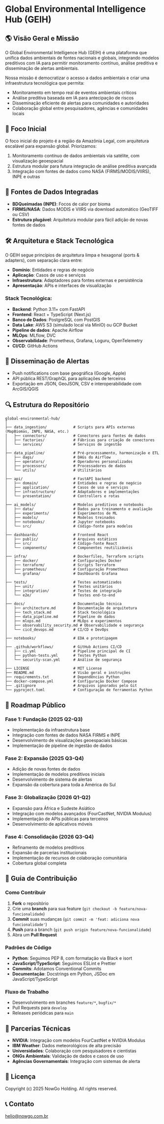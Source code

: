 # Global Environmental Intelligence Hub (GEIH)

## 🌎 Visão Geral e Missão

O Global Environmental Intelligence Hub (GEIH) é uma plataforma que unifica dados ambientais de fontes nacionais e globais, integrando modelos preditivos com IA para permitir monitoramento contínuo, análise preditiva e disseminação de alertas ambientais.

Nossa missão é democratizar o acesso a dados ambientais e criar uma infraestrutura tecnológica que permita:
- Monitoramento em tempo real de eventos ambientais críticos
- Análise preditiva baseada em IA para antecipação de riscos
- Disseminação eficiente de alertas para comunidades e autoridades
- Colaboração global entre pesquisadores, agências e comunidades locais

## 🎯 Foco Inicial

O foco inicial do projeto é a região da Amazônia Legal, com arquitetura escalável para expansão global. Priorizamos:

1. Monitoramento contínuo de dados ambientais via satélite, com visualização geoespacial
2. Estrutura modular para futura integração de análise preditiva avançada
3. Integração com fontes de dados como NASA (FIRMS/MODIS/VIIRS), INPE e outras

## 📡 Fontes de Dados Integradas

- **BDQueimadas (INPE)**: Focos de calor por bioma
- **FIRMS/NASA**: Dados MODIS e VIIRS via download automático (GeoTIFF ou CSV)
- **Estrutura plugável**: Arquitetura modular para fácil adição de novas fontes de dados

## 🛠️ Arquitetura e Stack Tecnológica

O GEIH segue princípios de arquitetura limpa e hexagonal (ports & adapters), com separação clara entre:
- **Domínio**: Entidades e regras de negócio
- **Aplicação**: Casos de uso e serviços
- **Infraestrutura**: Adaptadores para fontes externas e persistência
- **Apresentação**: APIs e interfaces de visualização

### Stack Tecnológica:
- **Backend**: Python 3.11+ com FastAPI
- **Frontend**: React + TypeScript (Next.js)
- **Banco de Dados**: PostgreSQL com PostGIS
- **Data Lake**: AWS S3 (simulado local via MinIO) ou GCP Bucket
- **Pipeline de dados**: Apache Airflow
- **MLOps**: MLflow, DVC
- **Observabilidade**: Prometheus, Grafana, Loguru, OpenTelemetry
- **CI/CD**: GitHub Actions

## 📱 Disseminação de Alertas

- Push notifications com base geográfica (Google, Apple)
- API pública REST/GraphQL para aplicações de terceiros
- Exportação em JSON, GeoJSON, CSV e interoperabilidade com ArcGIS/QGIS

## 🔍 Estrutura do Repositório

```
global-environmental-hub/
│
├── data_ingestion/            # Scripts para APIs externas (MapBiomas, INPE, NASA, etc.)
│   ├── connectors/            # Conectores para fontes de dados
│   ├── factories/             # Fábricas para criação de conectores
│   └── services/              # Serviços de ingestão
│
├── data_pipeline/             # Pré-processamento, harmonização e ETL
│   ├── dags/                  # DAGs do Airflow
│   ├── operators/             # Operadores personalizados
│   ├── processors/            # Processadores de dados
│   └── utils/                 # Utilitários
│
├── api/                       # FastAPI backend
│   ├── domain/                # Entidades e regras de negócio
│   ├── application/           # Casos de uso e serviços
│   ├── infrastructure/        # Adaptadores e implementações
│   └── presentation/          # Controllers e rotas
│
├── ai_models/                 # Modelos preditivos e notebooks
│   ├── data/                  # Dados para treinamento e avaliação
│   ├── experiments/           # Experimentos de ML
│   ├── models/                # Modelos treinados
│   ├── notebooks/             # Jupyter notebooks
│   └── src/                   # Código-fonte para modelos
│
├── dashboards/                # Frontend React
│   ├── public/                # Arquivos estáticos
│   ├── src/                   # Código-fonte React
│   └── components/            # Componentes reutilizáveis
│
├── infra/                     # Dockerfiles, Terraform scripts
│   ├── docker/                # Configurações Docker
│   ├── terraform/             # Scripts Terraform
│   ├── prometheus/            # Configuração Prometheus
│   └── grafana/               # Dashboards Grafana
│
├── tests/                     # Testes automatizados
│   ├── unit/                  # Testes unitários
│   ├── integration/           # Testes de integração
│   └── e2e/                   # Testes end-to-end
│
├── docs/                      # Documentação técnica
│   ├── architecture.md        # Documentação de arquitetura
│   ├── tech_stack.md          # Stack tecnológica
│   ├── data_pipeline.md       # Pipeline de dados
│   ├── mlops.md               # MLOps e experimentos
│   ├── observability_security.md # Observabilidade e segurança
│   └── cicd_devops.md         # CI/CD e DevOps
│
├── notebooks/                 # EDA e prototipagem
│
├── .github/workflows/         # GitHub Actions CI/CD
│   ├── ci.yml                 # Pipeline principal de CI
│   ├── python-tests.yml       # Testes Python
│   └── security-scan.yml      # Análise de segurança
│
├── LICENSE                    # MIT License
├── README.md                  # Visão geral e instruções
├── requirements.txt           # Dependências Python
├── docker-compose.yml         # Configuração Docker Compose
├── .gitignore                 # Arquivos ignorados pelo Git
└── pyproject.toml             # Configuração de ferramentas Python
```

## 🚀 Roadmap Público

### Fase 1: Fundação (2025 Q2-Q3)
- Implementação da infraestrutura base
- Integração com fontes de dados NASA FIRMS e INPE
- Desenvolvimento de visualizações geoespaciais básicas
- Implementação de pipeline de ingestão de dados

### Fase 2: Expansão (2025 Q3-Q4)
- Adição de novas fontes de dados
- Implementação de modelos preditivos iniciais
- Desenvolvimento de sistema de alertas
- Expansão da cobertura para toda a América do Sul

### Fase 3: Globalização (2026 Q1-Q2)
- Expansão para África e Sudeste Asiático
- Integração com modelos avançados (FourCastNet, NVIDIA Modulus)
- Implementação de APIs públicas para terceiros
- Desenvolvimento de aplicativos móveis

### Fase 4: Consolidação (2026 Q3-Q4)
- Refinamento de modelos preditivos
- Expansão de parcerias institucionais
- Implementação de recursos de colaboração comunitária
- Cobertura global completa

## 🤝 Guia de Contribuição

### Como Contribuir

1. **Fork** o repositório
2. Crie uma **branch** para sua feature (`git checkout -b feature/nova-funcionalidade`)
3. **Commit** suas mudanças (`git commit -m 'feat: adiciona nova funcionalidade'`)
4. **Push** para a branch (`git push origin feature/nova-funcionalidade`)
5. Abra um **Pull Request**

### Padrões de Código

- **Python**: Seguimos PEP 8, com formatação via Black e isort
- **JavaScript/TypeScript**: Seguimos ESLint e Prettier
- **Commits**: Adotamos Conventional Commits
- **Documentação**: Docstrings em Python, JSDoc em JavaScript/TypeScript

### Fluxo de Trabalho

- Desenvolvimento em branches `feature/*`, `bugfix/*`
- Pull Requests para `develop`
- Releases periódicas para `main`

## 🔄 Parcerias Técnicas

- **NVIDIA**: Integração com modelos FourCastNet e NVIDIA Modulus
- **IBM Weather**: Dados meteorológicos de alta precisão
- **Universidades**: Colaboração com pesquisadores e cientistas
- **ONGs Ambientais**: Validação de dados e casos de uso
- **Agências Governamentais**: Integração com sistemas de alerta

## 📄 Licença

Copyright (c) 2025 NowGo Holding. All rights reserved.

## 📞 Contato

helio@nowgo.com.br
